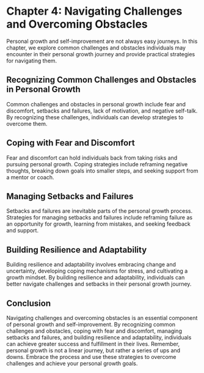 Chapter 4: Navigating Challenges and Overcoming Obstacles
=========================================================

Personal growth and self-improvement are not always easy journeys. In this chapter, we explore common challenges and obstacles individuals may encounter in their personal growth journey and provide practical strategies for navigating them.

Recognizing Common Challenges and Obstacles in Personal Growth
--------------------------------------------------------------

Common challenges and obstacles in personal growth include fear and discomfort, setbacks and failures, lack of motivation, and negative self-talk. By recognizing these challenges, individuals can develop strategies to overcome them.

Coping with Fear and Discomfort
-------------------------------

Fear and discomfort can hold individuals back from taking risks and pursuing personal growth. Coping strategies include reframing negative thoughts, breaking down goals into smaller steps, and seeking support from a mentor or coach.

Managing Setbacks and Failures
------------------------------

Setbacks and failures are inevitable parts of the personal growth process. Strategies for managing setbacks and failures include reframing failure as an opportunity for growth, learning from mistakes, and seeking feedback and support.

Building Resilience and Adaptability
------------------------------------

Building resilience and adaptability involves embracing change and uncertainty, developing coping mechanisms for stress, and cultivating a growth mindset. By building resilience and adaptability, individuals can better navigate challenges and setbacks in their personal growth journey.

Conclusion
----------

Navigating challenges and overcoming obstacles is an essential component of personal growth and self-improvement. By recognizing common challenges and obstacles, coping with fear and discomfort, managing setbacks and failures, and building resilience and adaptability, individuals can achieve greater success and fulfillment in their lives. Remember, personal growth is not a linear journey, but rather a series of ups and downs. Embrace the process and use these strategies to overcome challenges and achieve your personal growth goals.


